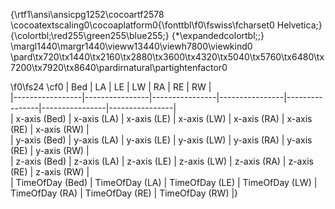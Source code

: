 {\rtf1\ansi\ansicpg1252\cocoartf2578
\cocoatextscaling0\cocoaplatform0{\fonttbl\f0\fswiss\fcharset0 Helvetica;}
{\colortbl;\red255\green255\blue255;}
{\*\expandedcolortbl;;}
\margl1440\margr1440\vieww13440\viewh7800\viewkind0
\pard\tx720\tx1440\tx2160\tx2880\tx3600\tx4320\tx5040\tx5760\tx6480\tx7200\tx7920\tx8640\pardirnatural\partightenfactor0

\f0\fs24 \cf0 | Bed             | LA             | LE             | LW             | RA             | RE             | RW             |\
|-----------------|----------------|----------------|----------------|----------------|----------------|----------------|\
| x-axis (Bed)    | x-axis (LA)    | x-axis (LE)    | x-axis (LW)    | x-axis (RA)    | x-axis (RE)    | x-axis (RW)    |\
| y-axis (Bed)    | y-axis (LA)    | y-axis (LE)    | y-axis (LW)    | y-axis (RA)    | y-axis (RE)    | y-axis (RW)    |\
| z-axis (Bed)    | z-axis (LA)    | z-axis (LE)    | z-axis (LW)    | z-axis (RA)    | z-axis (RE)    | z-axis (RW)    |\
| TimeOfDay (Bed) | TimeOfDay (LA) | TimeOfDay (LE) | TimeOfDay (LW) | TimeOfDay (RA) | TimeOfDay (RE) | TimeOfDay (RW) |}